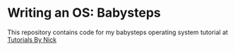 # Writing an OS: Babysteps

This repository contains code for my babysteps operating system tutorial at
[Tutorials By Nick](http://tutorialsbynick.com/writing-an-os-baby-steps/)
